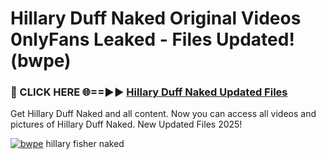 # Hillary Duff Naked Original Videos 0nlyFans Leaked - Files Updated! (bwpe)

<h3>🔴 CLICK HERE 🌐==►► <a href="https://tinyurl.com/up5wt9bj" rel="nofollow">Hillary Duff Naked Updated Files</a></h3>

Get Hillary Duff Naked and all content. Now you can access all videos and pictures of Hillary Duff Naked. New Updated Files 2025!

[![bwpe](https://i.imgur.com/ABiUzMV.gif)](https://tinyurl.com/up5wt9bj)
hillary fisher naked